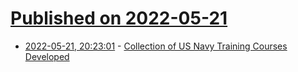 # [Published on 2022-05-21](index.md)

* [2022-05-21, 20:23:01](https://news.ycombinator.com/item?id=31461456) - [Collection of US Navy Training Courses Developed](https://archive.org/details/navpers)
